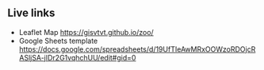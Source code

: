 ## Live links 
- Leaflet Map https://gisvtvt.github.io/zoo/
- Google Sheets template https://docs.google.com/spreadsheets/d/19UfTIeAwMRxOOWzoRDOjcRASljSA-jIDr2G1vqhchUU/edit#gid=0



